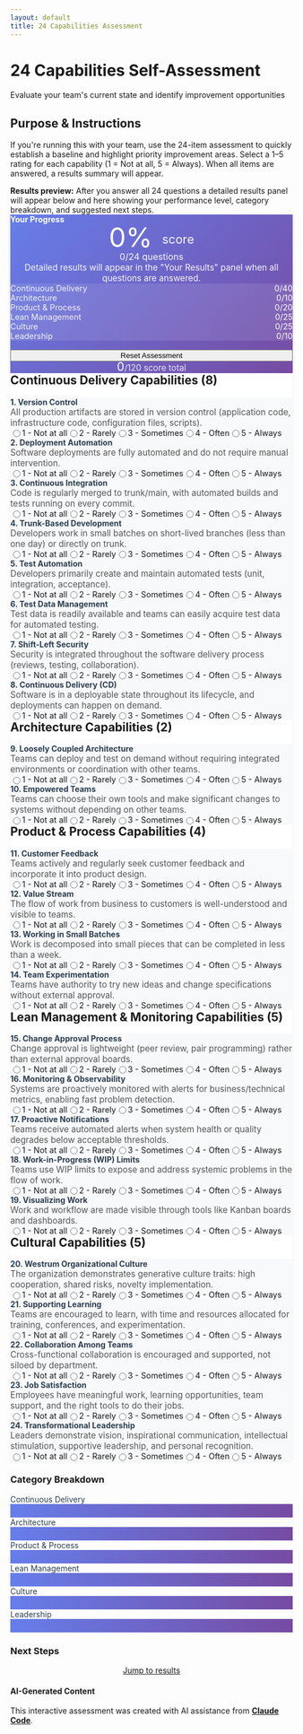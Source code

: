 ```yaml
---
layout: default
title: 24 Capabilities Assessment
---
```


<div class="hero-banner" markdown="0">
<div class="hero-content">
<h1 class="hero-headline">24 Capabilities Self-Assessment</h1>
<p class="hero-subtitle">Evaluate your team's current state and identify improvement opportunities</p>
</div>
</div>

<div class="page-container">

<div class="section-card" markdown="0">
  <h2>Purpose & Instructions</h2>

  <p>If you're running this with your team, use the 24-item assessment to quickly establish a baseline and highlight priority improvement areas. Select a 1–5 rating for each capability (1 = Not at all, 5 = Always). When all items are answered, a results summary will appear.</p>
</div>

<!-- Top results placeholder: explains where results will appear once assessment is complete -->
<div class="section-card" id="resultsTopPlaceholder" markdown="0">
  <p style="margin:0"><strong>Results preview:</strong> After you answer all 24 questions a detailed results panel will appear below and here showing your performance level, category breakdown, and suggested next steps.</p>
</div>

<div class="assessment-container" markdown="0">

<!-- Score Summary Card (sticky) -->
<div class="score-summary" id="scoreSummary">
  <h3><i class="fas fa-chart-bar"></i> Your Progress</h3>
  <div class="overall-score">
    <div class="score-percentage" id="overallPercentage">0% <span class="score-label">score</span></div>
    <div class="answered-count" id="answeredCount" aria-live="polite">0/24 questions</div>
  </div>
  <div class="results-placeholder" id="resultsSummaryPlaceholder">Detailed results will appear in the "Your Results" panel when all questions are answered.</div>
  <div class="category-scores">
    <div class="category-score">
      <span class="category-name">Continuous Delivery</span>
      <span class="category-value"><span id="cdScore">0</span>/40</span>
    </div>
    <div class="category-score">
      <span class="category-name">Architecture</span>
      <span class="category-value"><span id="archScore">0</span>/10</span>
    </div>
    <div class="category-score">
      <span class="category-name">Product & Process</span>
      <span class="category-value"><span id="productScore">0</span>/20</span>
    </div>
    <div class="category-score">
      <span class="category-name">Lean Management</span>
      <span class="category-value"><span id="leanScore">0</span>/25</span>
    </div>
    <div class="category-score">
      <span class="category-name">Culture</span>
      <span class="category-value"><span id="cultureScore">0</span>/25</span>
    </div>
    <div class="category-score">
      <span class="category-name">Leadership</span>
      <span class="category-value"><span id="leadershipScore">0</span>/10</span>
    </div>
  </div>
  <button type="button" class="btn btn--primary-action" id="resetBtn" style="margin-top: 1rem; width: 100%;">
    <i class="fas fa-redo"></i> Reset Assessment
  </button>
  <div class="score-circle" aria-hidden="true" aria-label="Raw score">
    <span class="score-value" id="overallScore">0</span>
    <span class="score-total">/120 score total</span>
  </div>
</div>

<!-- Accessible confirmation dialog for Reset -->
<dialog id="confirmResetDialog" aria-labelledby="confirmResetTitle" aria-describedby="confirmResetDesc">
  <form method="dialog" class="confirm-reset-form">
    <h2 id="confirmResetTitle">Reset assessment?</h2>
    <p id="confirmResetDesc">This will clear all answers you have selected. This action cannot be undone. Do you want to continue?</p>
    <div class="dialog-actions">
      <button id="confirmResetConfirm" type="button" class="btn btn--primary-action">Reset</button>
      <button id="confirmResetCancel" type="button" class="btn">Cancel</button>
    </div>
  </form>
</dialog>

<!-- Assessment Questions -->
<div class="assessment-questions">

<div class="capability-section" data-category="cd">
  <h2><i class="fas fa-rocket"></i> Continuous Delivery Capabilities (8)</h2>

  <div class="capability-item" data-capability="1">
    <h3>1. Version Control</h3>
    <p class="capability-description">All production artifacts are stored in version control (application code, infrastructure code, configuration files, scripts).</p>
    <div class="rating-group">
      <label class="rating-label"><input type="radio" name="capability-1" value="1"> 1 - Not at all</label>
      <label class="rating-label"><input type="radio" name="capability-1" value="2"> 2 - Rarely</label>
      <label class="rating-label"><input type="radio" name="capability-1" value="3"> 3 - Sometimes</label>
      <label class="rating-label"><input type="radio" name="capability-1" value="4"> 4 - Often</label>
      <label class="rating-label"><input type="radio" name="capability-1" value="5"> 5 - Always</label>
    </div>
  </div>

  <div class="capability-item" data-capability="2">
    <h3>2. Deployment Automation</h3>
    <p class="capability-description">Software deployments are fully automated and do not require manual intervention.</p>
    <div class="rating-group">
      <label class="rating-label"><input type="radio" name="capability-2" value="1"> 1 - Not at all</label>
      <label class="rating-label"><input type="radio" name="capability-2" value="2"> 2 - Rarely</label>
      <label class="rating-label"><input type="radio" name="capability-2" value="3"> 3 - Sometimes</label>
      <label class="rating-label"><input type="radio" name="capability-2" value="4"> 4 - Often</label>
      <label class="rating-label"><input type="radio" name="capability-2" value="5"> 5 - Always</label>
    </div>
  </div>

  <div class="capability-item" data-capability="3">
    <h3>3. Continuous Integration</h3>
    <p class="capability-description">Code is regularly merged to trunk/main, with automated builds and tests running on every commit.</p>
    <div class="rating-group">
      <label class="rating-label"><input type="radio" name="capability-3" value="1"> 1 - Not at all</label>
      <label class="rating-label"><input type="radio" name="capability-3" value="2"> 2 - Rarely</label>
      <label class="rating-label"><input type="radio" name="capability-3" value="3"> 3 - Sometimes</label>
      <label class="rating-label"><input type="radio" name="capability-3" value="4"> 4 - Often</label>
      <label class="rating-label"><input type="radio" name="capability-3" value="5"> 5 - Always</label>
    </div>
  </div>

  <div class="capability-item" data-capability="4">
    <h3>4. Trunk-Based Development</h3>
    <p class="capability-description">Developers work in small batches on short-lived branches (less than one day) or directly on trunk.</p>
    <div class="rating-group">
      <label class="rating-label"><input type="radio" name="capability-4" value="1"> 1 - Not at all</label>
      <label class="rating-label"><input type="radio" name="capability-4" value="2"> 2 - Rarely</label>
      <label class="rating-label"><input type="radio" name="capability-4" value="3"> 3 - Sometimes</label>
      <label class="rating-label"><input type="radio" name="capability-4" value="4"> 4 - Often</label>
      <label class="rating-label"><input type="radio" name="capability-4" value="5"> 5 - Always</label>
    </div>
  </div>

  <div class="capability-item" data-capability="5">
    <h3>5. Test Automation</h3>
    <p class="capability-description">Developers primarily create and maintain automated tests (unit, integration, acceptance).</p>
    <div class="rating-group">
      <label class="rating-label"><input type="radio" name="capability-5" value="1"> 1 - Not at all</label>
      <label class="rating-label"><input type="radio" name="capability-5" value="2"> 2 - Rarely</label>
      <label class="rating-label"><input type="radio" name="capability-5" value="3"> 3 - Sometimes</label>
      <label class="rating-label"><input type="radio" name="capability-5" value="4"> 4 - Often</label>
      <label class="rating-label"><input type="radio" name="capability-5" value="5"> 5 - Always</label>
    </div>
  </div>

  <div class="capability-item" data-capability="6">
    <h3>6. Test Data Management</h3>
    <p class="capability-description">Test data is readily available and teams can easily acquire test data for automated testing.</p>
    <div class="rating-group">
      <label class="rating-label"><input type="radio" name="capability-6" value="1"> 1 - Not at all</label>
      <label class="rating-label"><input type="radio" name="capability-6" value="2"> 2 - Rarely</label>
      <label class="rating-label"><input type="radio" name="capability-6" value="3"> 3 - Sometimes</label>
      <label class="rating-label"><input type="radio" name="capability-6" value="4"> 4 - Often</label>
      <label class="rating-label"><input type="radio" name="capability-6" value="5"> 5 - Always</label>
    </div>
  </div>

  <div class="capability-item" data-capability="7">
    <h3>7. Shift-Left Security</h3>
    <p class="capability-description">Security is integrated throughout the software delivery process (reviews, testing, collaboration).</p>
    <div class="rating-group">
      <label class="rating-label"><input type="radio" name="capability-7" value="1"> 1 - Not at all</label>
      <label class="rating-label"><input type="radio" name="capability-7" value="2"> 2 - Rarely</label>
      <label class="rating-label"><input type="radio" name="capability-7" value="3"> 3 - Sometimes</label>
      <label class="rating-label"><input type="radio" name="capability-7" value="4"> 4 - Often</label>
      <label class="rating-label"><input type="radio" name="capability-7" value="5"> 5 - Always</label>
    </div>
  </div>

  <div class="capability-item" data-capability="8">
    <h3>8. Continuous Delivery (CD)</h3>
    <p class="capability-description">Software is in a deployable state throughout its lifecycle, and deployments can happen on demand.</p>
    <div class="rating-group">
      <label class="rating-label"><input type="radio" name="capability-8" value="1"> 1 - Not at all</label>
      <label class="rating-label"><input type="radio" name="capability-8" value="2"> 2 - Rarely</label>
      <label class="rating-label"><input type="radio" name="capability-8" value="3"> 3 - Sometimes</label>
      <label class="rating-label"><input type="radio" name="capability-8" value="4"> 4 - Often</label>
      <label class="rating-label"><input type="radio" name="capability-8" value="5"> 5 - Always</label>
    </div>
  </div>
</div>

<div class="capability-section" data-category="arch">
  <h2><i class="fas fa-sitemap"></i> Architecture Capabilities (2)</h2>

  <div class="capability-item" data-capability="9">
    <h3>9. Loosely Coupled Architecture</h3>
    <p class="capability-description">Teams can deploy and test on demand without requiring integrated environments or coordination with other teams.</p>
    <div class="rating-group">
      <label class="rating-label"><input type="radio" name="capability-9" value="1"> 1 - Not at all</label>
      <label class="rating-label"><input type="radio" name="capability-9" value="2"> 2 - Rarely</label>
      <label class="rating-label"><input type="radio" name="capability-9" value="3"> 3 - Sometimes</label>
      <label class="rating-label"><input type="radio" name="capability-9" value="4"> 4 - Often</label>
      <label class="rating-label"><input type="radio" name="capability-9" value="5"> 5 - Always</label>
    </div>
  </div>

  <div class="capability-item" data-capability="10">
    <h3>10. Empowered Teams</h3>
    <p class="capability-description">Teams can choose their own tools and make significant changes to systems without depending on other teams.</p>
    <div class="rating-group">
      <label class="rating-label"><input type="radio" name="capability-10" value="1"> 1 - Not at all</label>
      <label class="rating-label"><input type="radio" name="capability-10" value="2"> 2 - Rarely</label>
      <label class="rating-label"><input type="radio" name="capability-10" value="3"> 3 - Sometimes</label>
      <label class="rating-label"><input type="radio" name="capability-10" value="4"> 4 - Often</label>
      <label class="rating-label"><input type="radio" name="capability-10" value="5"> 5 - Always</label>
    </div>
  </div>
</div>

<div class="capability-section" data-category="product">
  <h2><i class="fas fa-lightbulb"></i> Product & Process Capabilities (4)</h2>

  <div class="capability-item" data-capability="11">
    <h3>11. Customer Feedback</h3>
    <p class="capability-description">Teams actively and regularly seek customer feedback and incorporate it into product design.</p>
    <div class="rating-group">
      <label class="rating-label"><input type="radio" name="capability-11" value="1"> 1 - Not at all</label>
      <label class="rating-label"><input type="radio" name="capability-11" value="2"> 2 - Rarely</label>
      <label class="rating-label"><input type="radio" name="capability-11" value="3"> 3 - Sometimes</label>
      <label class="rating-label"><input type="radio" name="capability-11" value="4"> 4 - Often</label>
      <label class="rating-label"><input type="radio" name="capability-11" value="5"> 5 - Always</label>
    </div>
  </div>

  <div class="capability-item" data-capability="12">
    <h3>12. Value Stream</h3>
    <p class="capability-description">The flow of work from business to customers is well-understood and visible to teams.</p>
    <div class="rating-group">
      <label class="rating-label"><input type="radio" name="capability-12" value="1"> 1 - Not at all</label>
      <label class="rating-label"><input type="radio" name="capability-12" value="2"> 2 - Rarely</label>
      <label class="rating-label"><input type="radio" name="capability-12" value="3"> 3 - Sometimes</label>
      <label class="rating-label"><input type="radio" name="capability-12" value="4"> 4 - Often</label>
      <label class="rating-label"><input type="radio" name="capability-12" value="5"> 5 - Always</label>
    </div>
  </div>

  <div class="capability-item" data-capability="13">
    <h3>13. Working in Small Batches</h3>
    <p class="capability-description">Work is decomposed into small pieces that can be completed in less than a week.</p>
    <div class="rating-group">
      <label class="rating-label"><input type="radio" name="capability-13" value="1"> 1 - Not at all</label>
      <label class="rating-label"><input type="radio" name="capability-13" value="2"> 2 - Rarely</label>
      <label class="rating-label"><input type="radio" name="capability-13" value="3"> 3 - Sometimes</label>
      <label class="rating-label"><input type="radio" name="capability-13" value="4"> 4 - Often</label>
      <label class="rating-label"><input type="radio" name="capability-13" value="5"> 5 - Always</label>
    </div>
  </div>

  <div class="capability-item" data-capability="14">
    <h3>14. Team Experimentation</h3>
    <p class="capability-description">Teams have authority to try new ideas and change specifications without external approval.</p>
    <div class="rating-group">
      <label class="rating-label"><input type="radio" name="capability-14" value="1"> 1 - Not at all</label>
      <label class="rating-label"><input type="radio" name="capability-14" value="2"> 2 - Rarely</label>
      <label class="rating-label"><input type="radio" name="capability-14" value="3"> 3 - Sometimes</label>
      <label class="rating-label"><input type="radio" name="capability-14" value="4"> 4 - Often</label>
      <label class="rating-label"><input type="radio" name="capability-14" value="5"> 5 - Always</label>
    </div>
  </div>
</div>

<div class="capability-section" data-category="lean">
  <h2><i class="fas fa-chart-line"></i> Lean Management & Monitoring Capabilities (5)</h2>

  <div class="capability-item" data-capability="15">
    <h3>15. Change Approval Process</h3>
    <p class="capability-description">Change approval is lightweight (peer review, pair programming) rather than external approval boards.</p>
    <div class="rating-group">
      <label class="rating-label"><input type="radio" name="capability-15" value="1"> 1 - Not at all</label>
      <label class="rating-label"><input type="radio" name="capability-15" value="2"> 2 - Rarely</label>
      <label class="rating-label"><input type="radio" name="capability-15" value="3"> 3 - Sometimes</label>
      <label class="rating-label"><input type="radio" name="capability-15" value="4"> 4 - Often</label>
      <label class="rating-label"><input type="radio" name="capability-15" value="5"> 5 - Always</label>
    </div>
  </div>

  <div class="capability-item" data-capability="16">
    <h3>16. Monitoring & Observability</h3>
    <p class="capability-description">Systems are proactively monitored with alerts for business/technical metrics, enabling fast problem detection.</p>
    <div class="rating-group">
      <label class="rating-label"><input type="radio" name="capability-16" value="1"> 1 - Not at all</label>
      <label class="rating-label"><input type="radio" name="capability-16" value="2"> 2 - Rarely</label>
      <label class="rating-label"><input type="radio" name="capability-16" value="3"> 3 - Sometimes</label>
      <label class="rating-label"><input type="radio" name="capability-16" value="4"> 4 - Often</label>
      <label class="rating-label"><input type="radio" name="capability-16" value="5"> 5 - Always</label>
    </div>
  </div>

  <div class="capability-item" data-capability="17">
    <h3>17. Proactive Notifications</h3>
    <p class="capability-description">Teams receive automated alerts when system health or quality degrades below acceptable thresholds.</p>
    <div class="rating-group">
      <label class="rating-label"><input type="radio" name="capability-17" value="1"> 1 - Not at all</label>
      <label class="rating-label"><input type="radio" name="capability-17" value="2"> 2 - Rarely</label>
      <label class="rating-label"><input type="radio" name="capability-17" value="3"> 3 - Sometimes</label>
      <label class="rating-label"><input type="radio" name="capability-17" value="4"> 4 - Often</label>
      <label class="rating-label"><input type="radio" name="capability-17" value="5"> 5 - Always</label>
    </div>
  </div>

  <div class="capability-item" data-capability="18">
    <h3>18. Work-in-Progress (WIP) Limits</h3>
    <p class="capability-description">Teams use WIP limits to expose and address systemic problems in the flow of work.</p>
    <div class="rating-group">
      <label class="rating-label"><input type="radio" name="capability-18" value="1"> 1 - Not at all</label>
      <label class="rating-label"><input type="radio" name="capability-18" value="2"> 2 - Rarely</label>
      <label class="rating-label"><input type="radio" name="capability-18" value="3"> 3 - Sometimes</label>
      <label class="rating-label"><input type="radio" name="capability-18" value="4"> 4 - Often</label>
      <label class="rating-label"><input type="radio" name="capability-18" value="5"> 5 - Always</label>
    </div>
  </div>

  <div class="capability-item" data-capability="19">
    <h3>19. Visualizing Work</h3>
    <p class="capability-description">Work and workflow are made visible through tools like Kanban boards and dashboards.</p>
    <div class="rating-group">
      <label class="rating-label"><input type="radio" name="capability-19" value="1"> 1 - Not at all</label>
      <label class="rating-label"><input type="radio" name="capability-19" value="2"> 2 - Rarely</label>
      <label class="rating-label"><input type="radio" name="capability-19" value="3"> 3 - Sometimes</label>
      <label class="rating-label"><input type="radio" name="capability-19" value="4"> 4 - Often</label>
      <label class="rating-label"><input type="radio" name="capability-19" value="5"> 5 - Always</label>
    </div>
  </div>
</div>

<div class="capability-section" data-category="culture">
  <h2><i class="fas fa-users"></i> Cultural Capabilities (5)</h2>

  <div class="capability-item" data-capability="20">
    <h3>20. Westrum Organizational Culture</h3>
    <p class="capability-description">The organization demonstrates generative culture traits: high cooperation, shared risks, novelty implementation.</p>
    <div class="rating-group">
      <label class="rating-label"><input type="radio" name="capability-20" value="1"> 1 - Not at all</label>
      <label class="rating-label"><input type="radio" name="capability-20" value="2"> 2 - Rarely</label>
      <label class="rating-label"><input type="radio" name="capability-20" value="3"> 3 - Sometimes</label>
      <label class="rating-label"><input type="radio" name="capability-20" value="4"> 4 - Often</label>
      <label class="rating-label"><input type="radio" name="capability-20" value="5"> 5 - Always</label>
    </div>
  </div>

  <div class="capability-item" data-capability="21">
    <h3>21. Supporting Learning</h3>
    <p class="capability-description">Teams are encouraged to learn, with time and resources allocated for training, conferences, and experimentation.</p>
    <div class="rating-group">
      <label class="rating-label"><input type="radio" name="capability-21" value="1"> 1 - Not at all</label>
      <label class="rating-label"><input type="radio" name="capability-21" value="2"> 2 - Rarely</label>
      <label class="rating-label"><input type="radio" name="capability-21" value="3"> 3 - Sometimes</label>
      <label class="rating-label"><input type="radio" name="capability-21" value="4"> 4 - Often</label>
      <label class="rating-label"><input type="radio" name="capability-21" value="5"> 5 - Always</label>
    </div>
  </div>

  <div class="capability-item" data-capability="22">
    <h3>22. Collaboration Among Teams</h3>
    <p class="capability-description">Cross-functional collaboration is encouraged and supported, not siloed by department.</p>
    <div class="rating-group">
      <label class="rating-label"><input type="radio" name="capability-22" value="1"> 1 - Not at all</label>
      <label class="rating-label"><input type="radio" name="capability-22" value="2"> 2 - Rarely</label>
      <label class="rating-label"><input type="radio" name="capability-22" value="3"> 3 - Sometimes</label>
      <label class="rating-label"><input type="radio" name="capability-22" value="4"> 4 - Often</label>
      <label class="rating-label"><input type="radio" name="capability-22" value="5"> 5 - Always</label>
    </div>
  </div>

  <div class="capability-item" data-capability="23">
    <h3>23. Job Satisfaction</h3>
    <p class="capability-description">Employees have meaningful work, learning opportunities, team support, and the right tools to do their jobs.</p>
    <div class="rating-group">
      <label class="rating-label"><input type="radio" name="capability-23" value="1"> 1 - Not at all</label>
      <label class="rating-label"><input type="radio" name="capability-23" value="2"> 2 - Rarely</label>
      <label class="rating-label"><input type="radio" name="capability-23" value="3"> 3 - Sometimes</label>
      <label class="rating-label"><input type="radio" name="capability-23" value="4"> 4 - Often</label>
      <label class="rating-label"><input type="radio" name="capability-23" value="5"> 5 - Always</label>
    </div>
  </div>

  <div class="capability-item" data-capability="24">
    <h3>24. Transformational Leadership</h3>
    <p class="capability-description">Leaders demonstrate vision, inspirational communication, intellectual stimulation, supportive leadership, and personal recognition.</p>
    <div class="rating-group">
      <label class="rating-label"><input type="radio" name="capability-24" value="1"> 1 - Not at all</label>
      <label class="rating-label"><input type="radio" name="capability-24" value="2"> 2 - Rarely</label>
      <label class="rating-label"><input type="radio" name="capability-24" value="3"> 3 - Sometimes</label>
      <label class="rating-label"><input type="radio" name="capability-24" value="4"> 4 - Often</label>
      <label class="rating-label"><input type="radio" name="capability-24" value="5"> 5 - Always</label>
    </div>
  </div>
</div>

</div>

</div>

<!-- Results Section -->
  <div class="section-card" markdown="0" id="resultsSection" style="display: none;">
  <h2><i class="fas fa-trophy"></i> Your Results</h2>

    <div class="results-performance-level">
    <h3 id="performanceLevel">Performance Level</h3>
    <p id="performanceDescription"></p>
  </div>

  <div class="results-breakdown">
    <h3>Category Breakdown</h3>
    <div class="category-breakdown-grid">
      <div class="category-breakdown-item">
        <span class="category-breakdown-name">Continuous Delivery</span>
        <div class="category-breakdown-bar">
          <div class="category-breakdown-fill" id="cdBar"></div>
        </div>
        <span class="category-breakdown-score" id="cdPercent"></span>
      </div>
      <div class="category-breakdown-item">
        <span class="category-breakdown-name">Architecture</span>
        <div class="category-breakdown-bar">
          <div class="category-breakdown-fill" id="archBar"></div>
        </div>
        <span class="category-breakdown-score" id="archPercent"></span>
      </div>
      <div class="category-breakdown-item">
        <span class="category-breakdown-name">Product & Process</span>
        <div class="category-breakdown-bar">
          <div class="category-breakdown-fill" id="productBar"></div>
        </div>
        <span class="category-breakdown-score" id="productPercent"></span>
      </div>
      <div class="category-breakdown-item">
        <span class="category-breakdown-name">Lean Management</span>
        <div class="category-breakdown-bar">
          <div class="category-breakdown-fill" id="leanBar"></div>
        </div>
        <span class="category-breakdown-score" id="leanPercent"></span>
      </div>
      <div class="category-breakdown-item">
        <span class="category-breakdown-name">Culture</span>
        <div class="category-breakdown-bar">
          <div class="category-breakdown-fill" id="cultureBar"></div>
        </div>
        <span class="category-breakdown-score" id="culturePercent"></span>
      </div>
      <div class="category-breakdown-item">
        <span class="category-breakdown-name">Leadership</span>
        <div class="category-breakdown-bar">
          <div class="category-breakdown-fill" id="leadershipBar"></div>
        </div>
        <span class="category-breakdown-score" id="leadershipPercent"></span>
      </div>
    </div>
  </div>

  <div class="results-actions">
    <h3>Next Steps</h3>
    <ul id="nextStepsList"></ul>
  </div>
</div>

</div>

<!-- Link to jump to results/placeholder (autoscroll) -->
<p style="text-align:center; margin-top: 1rem;">
  <a href="#resultsTopPlaceholder" id="gotoResultsLink" class="btn btn--link">Jump to results</a>
</p>

<script>
// Assessment logic
(function() {
  const categoryMaxScores = {
    cd: 40,
    arch: 10,
    product: 20,
    lean: 25,
    culture: 25,
    leadership: 10
  };

  const categoryNames = {
    cd: 'Continuous Delivery',
    arch: 'Architecture',
    product: 'Product & Process',
    lean: 'Lean Management',
    culture: 'Culture',
    leadership: 'Leadership'
  };

  function calculateScores() {
    const scores = {
      cd: 0,
      arch: 0,
      product: 0,
      lean: 0,
      culture: 0,
      leadership: 0
    };

    // Map capabilities to categories
    const categoryMap = {
      cd: [1, 2, 3, 4, 5, 6, 7, 8],
      arch: [9, 10],
      product: [11, 12, 13, 14],
      lean: [15, 16, 17, 18, 19],
      culture: [20, 21, 22, 23],
      leadership: [24]
    };

    for (const [category, capabilities] of Object.entries(categoryMap)) {
      capabilities.forEach(cap => {
        const selected = document.querySelector(`input[name="capability-${cap}"]:checked`);
        if (selected) {
          scores[category] += parseInt(selected.value);
        }
      });
    }

    return scores;
  }

  function updateScoreSummary() {
    const scores = calculateScores();
    const totalScore = Object.values(scores).reduce((a, b) => a + b, 0);
    const totalPercentage = Math.round((totalScore / 120) * 100);

    document.getElementById('overallScore').textContent = totalScore;
    document.getElementById('overallPercentage').innerHTML = totalPercentage + '% <span class="score-label">score</span>';

    document.getElementById('cdScore').textContent = scores.cd;
    document.getElementById('archScore').textContent = scores.arch;
    document.getElementById('productScore').textContent = scores.product;
    document.getElementById('leanScore').textContent = scores.lean;
    document.getElementById('cultureScore').textContent = scores.culture;
    document.getElementById('leadershipScore').textContent = scores.leadership;

    // Update answered counter and show results if all answered
    const totalAnswered = document.querySelectorAll('input[type="radio"]:checked').length;
    const answeredEl = document.getElementById('answeredCount');
    if (answeredEl) { answeredEl.textContent = `${totalAnswered}/24 questions`; }
    if (totalAnswered === 24) {
      showResults(scores, totalScore, totalPercentage);
    }
  }

  function showResults(scores, totalScore, totalPercentage) {
    const resultsSection = document.getElementById('resultsSection');
    const topPlaceholder = document.getElementById('resultsTopPlaceholder');
    const summaryPlaceholder = document.getElementById('resultsSummaryPlaceholder');

    // Instead of showing the full results at the bottom, copy the results HTML
    // to the top placeholder and hide the bottom panel so results aren't duplicated.
    if (topPlaceholder && resultsSection) {
      // copy results content into top placeholder
      topPlaceholder.innerHTML = resultsSection.innerHTML;
      // mark it so styles apply consistently
      topPlaceholder.classList.add('section-card');
    }

    // hide the bottom results panel
    if (resultsSection) { resultsSection.style.display = 'none'; }

    // hide the small summary placeholder inside the score card
    if (summaryPlaceholder) { summaryPlaceholder.style.display = 'none'; }

    // scroll to the top placeholder where results now appear
    if (topPlaceholder) { topPlaceholder.scrollIntoView({ behavior: 'smooth', block: 'start' }); }

    // Determine performance level
    let level, description;
    if (totalPercentage >= 80) {
      level = 'High Performer';
      description = 'Excellent! Your team demonstrates strong capabilities across most areas. Focus on sustaining and refining these practices.';
    } else if (totalPercentage >= 60) {
      level = 'Medium-High Performer';
      description = 'Good progress! You have solid foundations. Identify specific gaps in lower-scoring categories to address.';
    } else if (totalPercentage >= 40) {
      level = 'Medium Performer';
      description = 'You have opportunities for significant improvement. Focus on building capabilities in your lowest-scoring areas.';
    } else if (totalPercentage >= 20) {
      level = 'Emerging Performer';
      description = 'Start with foundational capabilities like version control, CI, and building a learning culture.';
    } else {
      level = 'Early Stage';
      description = 'Focus on building CD and cultural foundations. Small improvements will have significant impact.';
    }

    document.getElementById('performanceLevel').textContent = level;
    document.getElementById('performanceDescription').textContent = description;

    // Update category bars
    for (const [category, score] of Object.entries(scores)) {
      const percentage = Math.round((score / categoryMaxScores[category]) * 100);
      document.getElementById(`${category}Bar`).style.width = percentage + '%';
      document.getElementById(`${category}Percent`).textContent = percentage + '%';
    }

    // Generate next steps
    const sortedCategories = Object.entries(scores)
      .map(([cat, score]) => ({
        category: cat,
        score: score,
        percentage: Math.round((score / categoryMaxScores[cat]) * 100)
      }))
      .sort((a, b) => a.percentage - b.percentage);

    const nextStepsList = document.getElementById('nextStepsList');
    nextStepsList.innerHTML = '';

    sortedCategories.slice(0, 3).forEach((item, index) => {
      const li = document.createElement('li');
      li.innerHTML = `<strong>${index + 1}. ${categoryNames[item.category]}</strong> - Current: ${item.percentage}%. This is a priority area for improvement.`;
      nextStepsList.appendChild(li);
    });
  }


  // Perform the actual reset of the assessment (clears radios, hides results)
  function performReset() {
    document.querySelectorAll('input[type="radio"]').forEach(radio => {
      radio.checked = false;
    });
    document.getElementById('resultsSection').style.display = 'none';
    // restore placeholders
    const topPlaceholder = document.getElementById('resultsTopPlaceholder');
    if (topPlaceholder) { topPlaceholder.style.display = ''; topPlaceholder.innerHTML = _topPlaceholderOriginalHTML; }
    const summaryPlaceholder = document.getElementById('resultsSummaryPlaceholder');
    if (summaryPlaceholder) { summaryPlaceholder.style.display = ''; }
    updateScoreSummary();
    window.scrollTo({ top: 0, behavior: 'smooth' });
  }

  // store original top placeholder so we can restore on reset
  const _topPlaceholder = document.getElementById('resultsTopPlaceholder');
  const _topPlaceholderOriginalHTML = _topPlaceholder ? _topPlaceholder.innerHTML : '';

  // Accessible confirmation dialog handling
  const confirmDialog = document.getElementById('confirmResetDialog');
  const confirmBtn = document.getElementById('confirmResetConfirm');
  const cancelBtn = document.getElementById('confirmResetCancel');
  let _previousActiveElement = null;

  function openConfirmDialog() {
    _previousActiveElement = document.activeElement;
    if (confirmDialog && typeof confirmDialog.showModal === 'function') {
      confirmDialog.showModal();
    } else if (confirmDialog) {
      // Fallback for browsers without <dialog>
      confirmDialog.setAttribute('open', '');
    }
    // Move focus to the confirm button for keyboard users
    if (confirmBtn) {confirmBtn.focus();}
  }

  function closeConfirmDialog() {
    if (confirmDialog && typeof confirmDialog.close === 'function') {
      try { confirmDialog.close(); } catch (e) { /* ignore */ }
    } else if (confirmDialog) {
      confirmDialog.removeAttribute('open');
    }
    if (_previousActiveElement) {_previousActiveElement.focus();}
  }

  // Wire dialog buttons
  if (confirmBtn) {
    confirmBtn.addEventListener('click', function () {
      performReset();
      closeConfirmDialog();
    });
  }

  if (cancelBtn) {
    cancelBtn.addEventListener('click', function () {
      closeConfirmDialog();
    });
  }

  // Close dialog on escape when using the fallback open attribute
  document.addEventListener('keydown', function (e) {
    if (e.key === 'Escape' && confirmDialog && confirmDialog.hasAttribute && confirmDialog.hasAttribute('open')) {
      closeConfirmDialog();
    }
  });

  // Event listeners
  document.querySelectorAll('input[type="radio"]').forEach(radio => {
    radio.addEventListener('change', updateScoreSummary);
  });

  document.getElementById('resetBtn').addEventListener('click', function (e) {
    e.preventDefault();
    openConfirmDialog();
  });

  // smooth-scroll link from the bottom to the results placeholder at top
  const gotoLink = document.getElementById('gotoResultsLink');
  if (gotoLink) {
    gotoLink.addEventListener('click', function (e) {
      e.preventDefault();
      const topPlaceholder = document.getElementById('resultsTopPlaceholder');
      if (topPlaceholder) { topPlaceholder.scrollIntoView({ behavior: 'smooth', block: 'start' }); }
    });
  }

  // Initialize
  updateScoreSummary();
})();
</script>

<style>
.assessment-container {
  display: grid;
  grid-template-columns: 300px 1fr;
  gap: var(--space-lg);
  margin-top: var(--space-lg);
}

.score-summary {
  position: sticky;
  top: var(--space-lg);
  height: fit-content;
  background: linear-gradient(135deg, #667eea 0%, #764ba2 100%);
  color: white;
  padding: var(--space-lg);
  border-radius: var(--radius-md);
  box-shadow: 0 4px 6px rgba(0, 0, 0, 0.1);
}

.score-summary h3 {
  margin: 0 0 var(--space-md) 0;
  font-size: var(--font-size-h4);
}

.overall-score {
  text-align: center;
  margin-bottom: var(--space-lg);
}

.score-circle {
  display: flex;
  align-items: baseline;
  justify-content: center;
  margin-bottom: var(--space-sm);
}

.score-percentage {
  font-size: 3rem; /* make percentage visually dominant */
  font-weight: var(--font-weight-bold);
  line-height: 1;
  margin-bottom: var(--space-sm);
  color: #fff;
}

.score-percentage .score-label {
  font-size: 0.45em;
  opacity: 0.95;
  margin-left: 0.25rem;
  vertical-align: middle;
  display: inline-block;
}

.results-placeholder {
  margin-top: var(--space-sm);
  font-size: 0.95rem;
  opacity: 0.95;
  text-align: center;
}

.score-circle {
  display: flex;
  align-items: baseline;
  justify-content: center;
  gap: var(--space-xs);
  margin-top: var(--space-md);
}

.score-value {
  font-size: 1.3rem; /* smaller, secondary */
  font-weight: var(--font-weight-semibold);
  line-height: 1;
}

.score-total {
  font-size: 0.95rem;
  opacity: 0.85;
}

.answered-count {
  font-size: 1rem;
  font-weight: var(--font-weight-semibold);
  color: rgba(255,255,255,0.95);
}

.category-scores {
  display: flex;
  flex-direction: column;
  gap: var(--space-sm);
}

.category-score {
  display: flex;
  justify-content: space-between;
  align-items: center;
  padding: var(--space-xs);
  background: rgba(255, 255, 255, 0.1);
  border-radius: var(--radius-sm);
  font-size: 0.9rem;
}

.category-name {
  opacity: 0.9;
}

.category-value {
  font-weight: var(--font-weight-semibold);
}

.assessment-questions {
  display: flex;
  flex-direction: column;
  gap: var(--space-xl);
}

.capability-section {
  background: white;
  padding: var(--space-lg);
  border-radius: var(--radius-md);
  box-shadow: 0 2px 4px rgba(0, 0, 0, 0.05);
}

.capability-section h2 {
  margin-top: 0;
  color: var(--color-primary);
  padding-bottom: var(--space-sm);
  border-bottom: 2px solid var(--color-primary);
}

.capability-item {
  margin-top: var(--space-lg);
  padding: var(--space-md);
  background: #f8f9fa;
  border-radius: var(--radius-sm);
}

.capability-item h3 {
  margin: 0 0 var(--space-xs) 0;
  color: #2c3e50;
  font-size: var(--font-size-h6);
}

.capability-description {
  margin: 0 0 var(--space-md) 0;
  color: #555;
  font-size: 0.95rem;
}

.rating-group {
  display: flex;
  gap: var(--space-md);
  flex-wrap: wrap;
}

.rating-label {
  display: flex;
  align-items: center;
  gap: var(--space-xs);
  cursor: pointer;
  font-size: 0.9rem;
  padding: var(--space-xs) var(--space-sm);
  border-radius: var(--radius-sm);
  transition: background-color 0.2s;
}

.rating-label:hover {
  background: rgba(0, 0, 0, 0.05);
}

.rating-label input[type="radio"] {
  cursor: pointer;
}

.results-performance-level {
  text-align: center;
  padding: var(--space-lg);
  background: linear-gradient(135deg, #667eea 0%, #764ba2 100%);
  color: white;
  border-radius: var(--radius-md);
  margin-bottom: var(--space-lg);
}

.results-performance-level h3 {
  margin: 0 0 var(--space-sm) 0;
  font-size: var(--font-size-h3);
}

.results-performance-level p {
  margin: 0;
  font-size: var(--font-size-body);
  opacity: 0.9;
}

.results-breakdown {
  margin-bottom: var(--space-lg);
}

.category-breakdown-grid {
  display: flex;
  flex-direction: column;
  gap: var(--space-md);
  margin-top: var(--space-md);
}

.category-breakdown-item {
  display: grid;
  grid-template-columns: 200px 1fr 80px;
  gap: var(--space-md);
  align-items: center;
}

.category-breakdown-name {
  font-weight: var(--font-weight-semibold);
  color: #2c3e50;
}

.category-breakdown-bar {
  height: 24px;
  background: #e9ecef;
  border-radius: var(--radius-sm);
  overflow: hidden;
}

.category-breakdown-fill {
  height: 100%;
  background: linear-gradient(90deg, #667eea 0%, #764ba2 100%);
  transition: width 0.5s ease-out;
}

.category-breakdown-score {
  text-align: right;
  font-weight: var(--font-weight-semibold);
  color: #667eea;
}

.results-actions ul {
  margin: var(--space-md) 0 0 var(--space-lg);
}

.results-actions li {
  margin-bottom: var(--space-sm);
}

@media (max-width: 1024px) {
  .assessment-container {
    grid-template-columns: 1fr;
  }

  .score-summary {
    position: static;
  }

  .category-breakdown-item {
    grid-template-columns: 1fr;
    gap: var(--space-xs);
  }

  .category-breakdown-score {
    text-align: left;
  }
}

@media (max-width: 768px) {
  .rating-group {
    flex-direction: column;
    gap: var(--space-xs);
  }

  .rating-label {
    padding: var(--space-sm);
  }
}
</style>

<footer class="ai-attribution" aria-label="AI attribution" markdown="0">
<div class="ai-attribution__icon">
<i class="fas fa-robot" aria-hidden="true"></i>
</div>
<div class="ai-attribution__content">
<h4 class="ai-attribution__title">AI-Generated Content</h4>
<p class="ai-attribution__text">This interactive assessment was created with AI assistance from <strong><a href="https://www.anthropic.com/claude-code" target="_blank" rel="noopener noreferrer">Claude Code</a></strong>.</p>
</div>
</footer>
